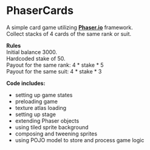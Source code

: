 # PhaserCards
A simple card game utilizing [**Phaser.io**](https://phaser.io "Phaser game framework") framework.  
Collect stacks of 4 cards of the same rank or suit.

**Rules**  
Initial balance 3000.  
Hardcoded stake of 50.  
Payout for the same rank: 4 \* stake \* 5  
Payout for the same suit: 4 \* stake \* 3


**Code includes:**
- setting up game states
- preloading game
- texture atlas loading 
- setting up stage
- extending Phaser objects
- using tiled sprite background
- composing and tweening sprites
- using POJO model to store and process game logic
